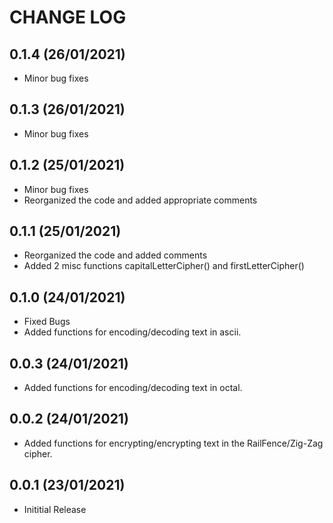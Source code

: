 CHANGE LOG
==========

0.1.4 (26/01/2021)
-------------------
- Minor bug fixes

0.1.3 (26/01/2021)
-------------------
- Minor bug fixes

0.1.2 (25/01/2021)
-------------------
- Minor bug fixes
- Reorganized the code and added appropriate comments

0.1.1 (25/01/2021)
-------------------
- Reorganized the code and added comments
- Added 2 misc functions capitalLetterCipher() and firstLetterCipher()

0.1.0 (24/01/2021)
-------------------
- Fixed Bugs
- Added functions for encoding/decoding text in ascii.

0.0.3 (24/01/2021)
-------------------
- Added functions for encoding/decoding text in octal.

0.0.2 (24/01/2021)
-------------------
- Added functions for encrypting/encrypting text in the RailFence/Zig-Zag cipher.

0.0.1 (23/01/2021)
-------------------
- Inititial Release






